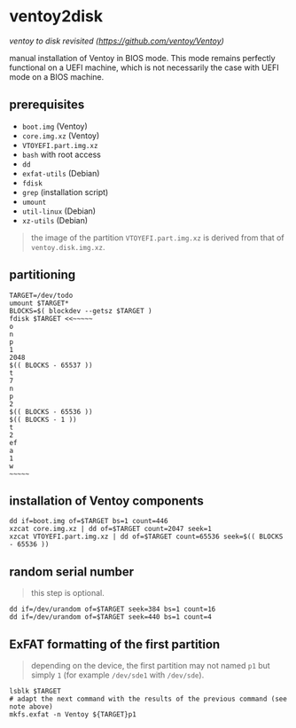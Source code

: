 # ventoy2disk

_ventoy to disk revisited (https://github.com/ventoy/Ventoy)_

manual installation of Ventoy in BIOS mode. This mode remains perfectly functional on a UEFI machine, which is not necessarily the case with UEFI mode on a BIOS machine.


## prerequisites

- `boot.img` (Ventoy)
- `core.img.xz` (Ventoy)
- `VTOYEFI.part.img.xz`
- `bash` with root access
- `dd`
- `exfat-utils` (Debian)
- `fdisk`
- `grep` (installation script)
- `umount`
- `util-linux` (Debian)
- `xz-utils` (Debian)

> the image of the partition `VTOYEFI.part.img.xz` is derived from that of `ventoy.disk.img.xz`.


## partitioning

```console
TARGET=/dev/todo
umount $TARGET*
BLOCKS=$( blockdev --getsz $TARGET )
fdisk $TARGET <<~~~~~
o
n
p
1
2048
$(( BLOCKS - 65537 ))
t
7
n
p
2
$(( BLOCKS - 65536 ))
$(( BLOCKS - 1 ))
t
2
ef
a
1
w
~~~~~
```


## installation of Ventoy components

```console
dd if=boot.img of=$TARGET bs=1 count=446
xzcat core.img.xz | dd of=$TARGET count=2047 seek=1
xzcat VTOYEFI.part.img.xz | dd of=$TARGET count=65536 seek=$(( BLOCKS - 65536 ))
```


## random serial number

> this step is optional.

```console
dd if=/dev/urandom of=$TARGET seek=384 bs=1 count=16
dd if=/dev/urandom of=$TARGET seek=440 bs=1 count=4
```


## ExFAT formatting of the first partition

> depending on the device, the first partition may not named `p1` but simply `1` (for example `/dev/sde1` with `/dev/sde`).

```console
lsblk $TARGET
# adapt the next command with the results of the previous command (see note above)
mkfs.exfat -n Ventoy ${TARGET}p1
```
